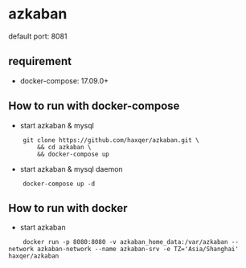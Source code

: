 # azkaban
default port: 8081

## requirement
- docker-compose: 17.09.0+

## How to run with docker-compose

- start azkaban & mysql

```
    git clone https://github.com/haxqer/azkaban.git \
        && cd azkaban \
        && docker-compose up
```

- start azkaban & mysql daemon

```
    docker-compose up -d
```

## How to run with docker

- start azkaban

```
    docker run -p 8080:8080 -v azkaban_home_data:/var/azkaban --network azkaban-network --name azkaban-srv -e TZ='Asia/Shanghai' haxqer/azkaban
```
